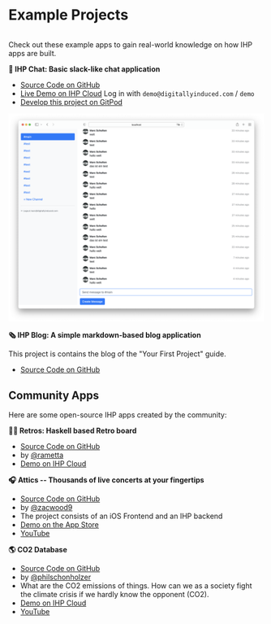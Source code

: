 # Example Projects

```toc

```

Check out these example apps to gain real-world knowledge on how IHP apps are built.

**💬 IHP Chat: Basic slack-like chat application**

- [Source Code on GitHub](https://github.com/digitallyinduced/ihp-chat-example-app)
- [Live Demo on IHP Cloud](https://ihpchatexampleapp.ihpapp.com) Log in with `demo@digitallyinduced.com` / `demo`
- [Develop this project on GitPod](https://gitpod.io/#https://github.com/digitallyinduced/ihp-chat-example-app)

[![IHP Chat App](https://github.com/digitallyinduced/ihp-chat-example-app/raw/master/static/screenshot.png)](https://ihpchatexampleapp.ihpapp.com)


**🗞️ IHP Blog: A simple markdown-based blog application**

This project is contains the blog of the "Your First Project" guide.

- [Source Code on GitHub](https://github.com/digitallyinduced/ihp-blog-example-app)

## Community Apps

Here are some open-source IHP apps created by the community:

**🏂🏻 Retros: Haskell based Retro board**

- [Source Code on GitHub](https://github.com/rametta/retros)
- by [@rametta](https://github.com/rametta)
- [Demo on IHP Cloud](https://retros.ihpapp.com/)

**🎧 Attics -- Thousands of live concerts at your fingertips**
- [Source Code on GitHub](https://github.com/zacwood9/Attics)
- by [@zacwood9](https://github.com/zacwood9/Attics)
- The project consists of an iOS Frontend and an IHP backend
- [Demo on the App Store](https://apps.apple.com/us/app/attics/id1434981632)
- [YouTube](https://www.youtube.com/watch?v=9_cUNM0H8QU)

**🌎 CO2 Database**
- [Source Code on GitHub](https://github.com/philschonholzer/co2db)
- by [@philschonholzer](https://github.com/philschonholzer)
- What are the CO2 emissions of things. How can we as a society fight the climate crisis if we hardly know the opponent (CO2).
- [Demo on IHP Cloud](https://co2db.ihpapp.com/)
- [YouTube](https://www.youtube.com/watch?v=7q2PJuPkVVc&t)